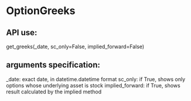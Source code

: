 # OptionGreeks
## API use:
get_greeks(_date, sc_only=False, implied_forward=False)

## arguments specification: 
_date: exact date, in datetime.datetime format 
sc_only: if True, shows only options whose underlying asset is stock
implied_forward: if True, shows result calculated by the implied method 

